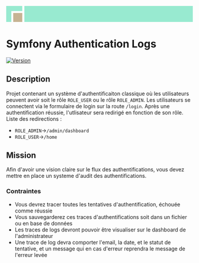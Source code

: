 ![separe](https://github.com/studoo-app/.github/blob/main/profile/studoo-banner-logo.png)
# Symfony Authentication Logs
[![Version](https://img.shields.io/badge/Version-2024-blue)]()

## Description
Projet contenant un système d'authentificaiton classique où les utilisateurs peuvent avoir soit le rôle `ROLE_USER`
ou le rôle `ROLE_ADMIN`.
Les utilisateurs se connectent via le formulaire de login sur la route `/login`.
Après une authentification réussie, l'utlisateur sera redirigé en fonction de son rôle.
Liste des redirections :
- `ROLE_ADMIN`->`/admin/dashboard`
- `ROLE_USER`->`/home`

## Mission

Afin d'avoir une vision claire sur le flux des authentifications, vous devez mettre en place
un systeme d'audit des authentifications.

### Contraintes

- Vous devrez tracer toutes les tentatives d'authentification, échouée comme réussie
- Vous sauvegarderez ces traces d'authentifications soit dans un fichier ou en base de données
- Les traces de logs devront pouvoir être visualiser sur le dashboard de l'administrateur
- Une trace de log devra comporter l'email, la date, et le statut de tentative, et un message qui en cas d'erreur reprendra le message de l'erreur levée
